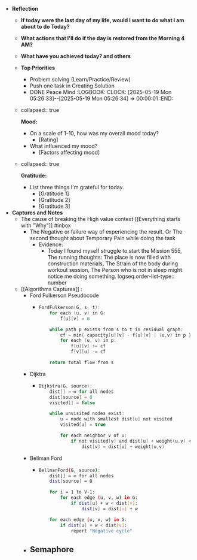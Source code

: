 - **Reflection**
	- **If today were the last day of my life, would I want to do what I am about to do Today?**
	- **What actions that I'll do if the day is restored from the Morning 4 AM?**
	- **What have you achieved today? and others**
	- **Top Priorities**
		- Problem solving (Learn/Practice/Review)
		- Push one task in Creating Solution
		- DONE Peace Mind
		  :LOGBOOK:
		  CLOCK: [2025-05-19 Mon 05:26:33]--[2025-05-19 Mon 05:26:34] =>  00:00:01
		  :END:
	- collapsed:: true
	  
	  **Mood:**
		- On a scale of 1-10, how was my overall mood today?
			- [Rating]
		- What influenced my mood?
			- [Factors affecting mood]
	- collapsed:: true
	  
	  **Gratitude:**
		- List three things I'm grateful for today.
			- [Gratitude 1]
			- [Gratitude 2]
			- [Gratitude 3]
- **Captures and Notes**
	- The cause of breaking the High value context [[Everything starts with "Why"]] #inbox
		- The Negative or failure way of experiencing the result. Or The second thought about Temporary Pain while doing the task
			- Evidence:
				- Today I found myself struggle to start the Mission 555, The running thoughts: The place is now filled with construction materials, The Strain of the body during workout session, The Person who is not in sleep might notice me doing something.
				  logseq.order-list-type:: number
	- [[Algorithms Captures]] :
		- Ford Fulkerson Pseudocode
			- ```c
			  FordFulkerson(G, s, t):
			      for each (u, v) in G:
			          f[u][v] = 0
			  
			      while path p exists from s to t in residual graph:
			          cf = min{ capacity[u][v] - f[u][v] | (u,v) in p }
			          for each (u, v) in p:
			              f[u][v] += cf
			              f[v][u] -= cf
			  
			      return total flow from s
			  ```
		- Dijktra
			- ```c
			  Dijkstra(G, source):
			      dist[] = ∞ for all nodes
			      dist[source] = 0
			      visited[] = false
			  
			      while unvisited nodes exist:
			          u = node with smallest dist[u] not visited
			          visited[u] = true
			  
			          for each neighbor v of u:
			              if not visited[v] and dist[u] + weight(u,v) < dist[v]:
			                  dist[v] = dist[u] + weight(u,v)
			  
			  ```
		- Bellman Ford
			- ```bash
			  BellmanFord(G, source):
			      dist[] = ∞ for all nodes
			      dist[source] = 0
			  
			      for i = 1 to V-1:
			          for each edge (u, v, w) in G:
			              if dist[u] + w < dist[v]:
			                  dist[v] = dist[u] + w
			  
			      for each edge (u, v, w) in G:
			          if dist[u] + w < dist[v]:
			              report "Negative cycle"
			  
			  ```
		- Semaphore
			-